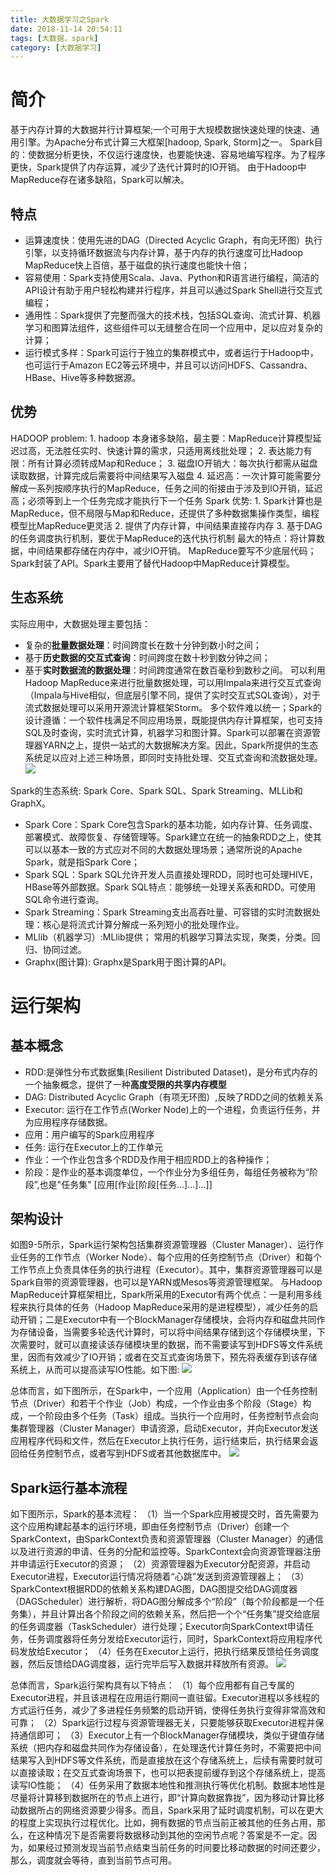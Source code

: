 ```yaml
---
title: 大数据学习之Spark
date: 2018-11-14 20:54:11
tags: [大数据，spark]
category: [大数据学习]
---
```


# 简介 
基于内存计算的大数据并行计算框架;一个可用于大规模数据快速处理的快速、通用引擎。为Apache分布式计算三大框架[hadoop, Spark, Storm]之一。
Spark目的：使数据分析更快，不仅运行速度快，也要能快速、容易地编写程序。为了程序更快，Spark提供了内存运算，减少了迭代计算时的IO开销。
由于Hadoop中MapReduce存在诸多缺陷，Spark可以解决。

<!-- more -->
## 特点
- 运算速度快：使用先进的DAG（Directed Acyclic Graph，有向无环图）执行引擎，以支持循环数据流与内存计算，基于内存的执行速度可比Hadoop MapReduce快上百倍，基于磁盘的执行速度也能快十倍；
- 容易使用：Spark支持使用Scala、Java、Python和R语言进行编程，简洁的API设计有助于用户轻松构建并行程序，并且可以通过Spark Shell进行交互式编程；
- 通用性：Spark提供了完整而强大的技术栈，包括SQL查询、流式计算、机器学习和图算法组件，这些组件可以无缝整合在同一个应用中，足以应对复杂的计算；
- 运行模式多样：Spark可运行于独立的集群模式中，或者运行于Hadoop中，也可运行于Amazon EC2等云环境中，并且可以访问HDFS、Cassandra、HBase、Hive等多种数据源。
## 优势
HADOOP problem: 
    1. hadoop 本身诸多缺陷，最主要：MapReduce计算模型延迟过高，无法胜任实时、快速计算的需求，只适用离线批处理；
    2. 表达能力有限：所有计算必须转成Map和Reduce；
    3. 磁盘IO开销大：每次执行都需从磁盘读取数据，计算完成后需要将中间结果写入磁盘
    4. 延迟高：一次计算可能需要分解成一系列按顺序执行的MapReduce，任务之间的衔接由于涉及到IO开销，延迟高；必须等到上一个任务完成才能执行下一个任务
Spark 优势:
    1. Spark计算也是MapReduce，但不局限与Map和Reduce，还提供了多种数据集操作类型，编程模型比MapReduce更灵活
    2. 提供了内存计算，中间结果直接存内存
    3. 基于DAG的任务调度执行机制，要优于MapReduce的迭代执行机制
最大的特点：将计算数据，中间结果都存储在内存中，减少IO开销。
MapReduce要写不少底层代码；Spark封装了API。Spark主要用了替代Hadoop中MapReduce计算模型。

## 生态系统
实际应用中，大数据处理主要包括：
- 复杂的**批量数据处理**：时间跨度长在数十分钟到数小时之间；
- 基于**历史数据的交互式查询**：时间跨度在数十秒到数分钟之间；
- 基于**实时数据流的数据处理**：时间跨度通常在数百毫秒到数秒之间。
可以利用Hadoop MapReduce来进行批量数据处理，可以用Impala来进行交互式查询（Impala与Hive相似，但底层引擎不同，提供了实时交互式SQL查询），对于流式数据处理可以采用开源流计算框架Storm。
多个软件难以统一；Spark的设计遵循：一个软件栈满足不同应用场景，既能提供内存计算框架，也可支持SQL及时查询，实时流式计算，机器学习和图计算。Spark可以部署在资源管理器YARN之上，提供一站式的大数据解决方案。因此，Spark所提供的生态系统足以应对上述三种场景，即同时支持批处理、交互式查询和流数据处理。
![](../大数据学习之Spark/BDAS.png)

Spark的生态系统: Spark Core、Spark SQL、Spark Streaming、MLLib和GraphX。
- Spark Core：Spark Core包含Spark的基本功能，如内存计算、任务调度、部署模式、故障恢复、存储管理等。Spark建立在统一的抽象RDD之上，使其可以以基本一致的方式应对不同的大数据处理场景；通常所说的Apache Spark，就是指Spark Core；
- Spark SQL：Spark SQL允许开发人员直接处理RDD，同时也可处理HIVE，HBase等外部数据。Spark SQL特点：能够统一处理关系表和RDD。可使用SQL命令进行查询。
- Spark Streaming：Spark Streaming支出高吞吐量、可容错的实时流数据处理：核心是将流式计算分解成一系列短小的批处理作业。
- MLlib（机器学习）:MLlib提供； 常用的机器学习算法实现，聚类，分类。回归、协同过滤。
- Graphx(图计算): Graphx是Spark用于图计算的API。
# 运行架构
## 基本概念
- RDD:是弹性分布式数据集(Resilient Distributed Dataset)，是分布式内存的一个抽象概念，提供了一种**高度受限的共享内存模型**
- DAG: Distributed Acyclic Graph（有项无环图）,反映了RDD之间的依赖关系
- Executor: 运行在工作节点(Worker Node)上的一个进程，负责运行任务，并为应用程序存储数据。
- 应用：用户编写的Spark应用程序
- 任务: 运行在Executor上的工作单元
- 作业：一个作业包含多个RDD及作用于相应RDD上的各种操作；
- 阶段：是作业的基本调度单位，一个作业分为多组任务，每组任务被称为“阶段”,也是"任务集"
[应用[作业[阶段[任务...]...]...]]

## 架构设计
如图9-5所示，Spark运行架构包括集群资源管理器（Cluster Manager）、运行作业任务的工作节点（Worker Node）、每个应用的任务控制节点（Driver）和每个工作节点上负责具体任务的执行进程（Executor）。其中，集群资源管理器可以是Spark自带的资源管理器，也可以是YARN或Mesos等资源管理框架。
与Hadoop MapReduce计算框架相比，Spark所采用的Executor有两个优点：一是利用多线程来执行具体的任务（Hadoop MapReduce采用的是进程模型），减少任务的启动开销；二是Executor中有一个BlockManager存储模块，会将内存和磁盘共同作为存储设备，当需要多轮迭代计算时，可以将中间结果存储到这个存储模块里，下次需要时，就可以直接读该存储模块里的数据，而不需要读写到HDFS等文件系统里，因而有效减少了IO开销；或者在交互式查询场景下，预先将表缓存到该存储系统上，从而可以提高读写IO性能。如下图:
![](../大数据之Spark学习/Spark运行架构.png)

总体而言，如下图所示，在Spark中，一个应用（Application）由一个任务控制节点（Driver）和若干个作业（Job）构成，一个作业由多个阶段（Stage）构成，一个阶段由多个任务（Task）组成。当执行一个应用时，任务控制节点会向集群管理器（Cluster Manager）申请资源，启动Executor，并向Executor发送应用程序代码和文件，然后在Executor上执行任务，运行结束后，执行结果会返回给任务控制节点，或者写到HDFS或者其他数据库中。
![](../大数据之Spark学习/Spark中各种概念之间的相互关系.png)

## Spark运行基本流程
如下图所示，Spark的基本流程：
（1）当一个Spark应用被提交时，首先需要为这个应用构建起基本的运行环境，即由任务控制节点（Driver）创建一个SparkContext，由SparkContext负责和资源管理器（Cluster Manager）的通信以及进行资源的申请、任务的分配和监控等。SparkContext会向资源管理器注册并申请运行Executor的资源；
（2）资源管理器为Executor分配资源，并启动Executor进程，Executor运行情况将随着“心跳”发送到资源管理器上；
（3）SparkContext根据RDD的依赖关系构建DAG图，DAG图提交给DAG调度器（DAGScheduler）进行解析，将DAG图分解成多个“阶段”（每个阶段都是一个任务集），并且计算出各个阶段之间的依赖关系，然后把一个个“任务集”提交给底层的任务调度器（TaskScheduler）进行处理；Executor向SparkContext申请任务，任务调度器将任务分发给Executor运行，同时，SparkContext将应用程序代码发放给Executor；
（4）任务在Executor上运行，把执行结果反馈给任务调度器，然后反馈给DAG调度器，运行完毕后写入数据并释放所有资源。
![](../大数据之Spark学习/Spark运行基本流程图.png)

总体而言，Spark运行架构具有以下特点：
（1）每个应用都有自己专属的Executor进程，并且该进程在应用运行期间一直驻留。Executor进程以多线程的方式运行任务，减少了多进程任务频繁的启动开销，使得任务执行变得非常高效和可靠；
（2）Spark运行过程与资源管理器无关，只要能够获取Executor进程并保持通信即可；
（3）Executor上有一个BlockManager存储模块，类似于键值存储系统（把内存和磁盘共同作为存储设备），在处理迭代计算任务时，不需要把中间结果写入到HDFS等文件系统，而是直接放在这个存储系统上，后续有需要时就可以直接读取；在交互式查询场景下，也可以把表提前缓存到这个存储系统上，提高读写IO性能；
（4）任务采用了数据本地性和推测执行等优化机制。数据本地性是尽量将计算移到数据所在的节点上进行，即“计算向数据靠拢”，因为移动计算比移动数据所占的网络资源要少得多。而且，Spark采用了延时调度机制，可以在更大的程度上实现执行过程优化。比如，拥有数据的节点当前正被其他的任务占用，那么，在这种情况下是否需要将数据移动到其他的空闲节点呢？答案是不一定。因为，如果经过预测发现当前节点结束当前任务的时间要比移动数据的时间还要少，那么，调度就会等待，直到当前节点可用。


